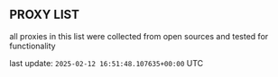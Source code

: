 ## PROXY LIST

all proxies in this list were collected from open sources and tested for functionality

last update: `2025-02-12 16:51:48.107635+00:00` UTC